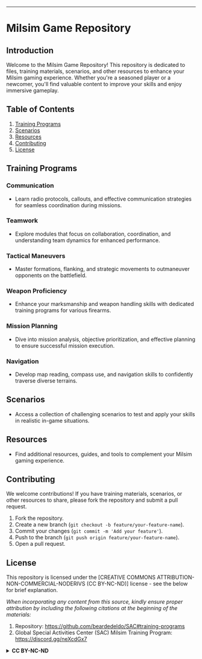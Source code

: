 
---

# Milsim Game Repository

## Introduction

Welcome to the Milsim Game Repository! This repository is dedicated to files, training materials, scenarios, and other resources to enhance your Milsim gaming experience. Whether you're a seasoned player or a newcomer, you'll find valuable content to improve your skills and enjoy immersive gameplay.

## Table of Contents

1. [Training Programs](#training-programs)
2. [Scenarios](#scenarios)
3. [Resources](#resources)
4. [Contributing](#contributing)
5. [License](#license)

## Training Programs

### Communication

- Learn radio protocols, callouts, and effective communication strategies for seamless coordination during missions.

### Teamwork

- Explore modules that focus on collaboration, coordination, and understanding team dynamics for enhanced performance.

### Tactical Maneuvers

- Master formations, flanking, and strategic movements to outmaneuver opponents on the battlefield.

### Weapon Proficiency

- Enhance your marksmanship and weapon handling skills with dedicated training programs for various firearms.

### Mission Planning

- Dive into mission analysis, objective prioritization, and effective planning to ensure successful mission execution.

### Navigation

- Develop map reading, compass use, and navigation skills to confidently traverse diverse terrains.

## Scenarios

- Access a collection of challenging scenarios to test and apply your skills in realistic in-game situations.

## Resources

- Find additional resources, guides, and tools to complement your Milsim gaming experience.

## Contributing

We welcome contributions! If you have training materials, scenarios, or other resources to share, please fork the repository and submit a pull request.

1. Fork the repository.
2. Create a new branch (`git checkout -b feature/your-feature-name`).
3. Commit your changes (`git commit -m 'Add your feature'`).
4. Push to the branch (`git push origin feature/your-feature-name`).
5. Open a pull request.

## License

This repository is licensed under the [CREATIVE COMMONS ATTRIBUTION-NON-COMMERCIAL-NODERIVS (CC BY-NC-ND)] license - see the below for brief explanation. 

*When incorporating any content from this source, kindly ensure proper attribution by including the following citations at the beginning of the materials:*
1. Repository: https://github.com/beardedeldo/SAC#training-programs
2. Global Special Activities Center (SAC) Milsim Training Program: https://discord.gg/neXcdGx7

<details>
  <summary><strong>CC BY-NC-ND</strong></summary>

Creative Commons Attribution-NonCommercial-NoDerivs (CC BY-NC-ND):
Users are free to:
Share — copy and redistribute the material in any medium or format for non-commercial purposes.
Under the following terms:
Attribution — You must give appropriate credit, provide a link to the license, and indicate if changes were made. You may do so in any reasonable manner, but not in any way that suggests the licensor endorses you or your use.
NonCommercial — You may not use the material for commercial purposes.
NoDerivatives — If you remix, transform, or build upon the material, you may not distribute the modified material.

------
</details>










